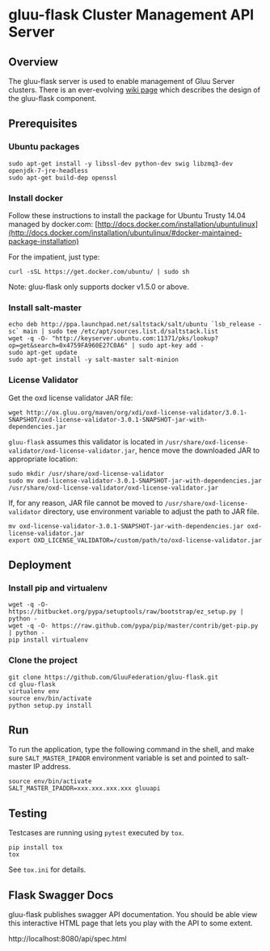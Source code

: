 # gluu-flask Cluster Management API Server

## Overview

The gluu-flask server is used to enable management of Gluu Server clusters.
There is an ever-evolving [wiki page](http://www.gluu.co/gluu_salt) which describes
the design of the gluu-flask component.

## Prerequisites

### Ubuntu packages

```
sudo apt-get install -y libssl-dev python-dev swig libzmq3-dev openjdk-7-jre-headless
sudo apt-get build-dep openssl
```

### Install docker

Follow these instructions to install the package for Ubuntu Trusty 14.04 managed by docker.com:
[http://docs.docker.com/installation/ubuntulinux](http://docs.docker.com/installation/ubuntulinux/#docker-maintained-package-installation)

For the impatient, just type:

```
curl -sSL https://get.docker.com/ubuntu/ | sudo sh
```

Note: gluu-flask only supports docker v1.5.0 or above.

### Install salt-master

```
echo deb http://ppa.launchpad.net/saltstack/salt/ubuntu `lsb_release -sc` main | sudo tee /etc/apt/sources.list.d/saltstack.list
wget -q -O- "http://keyserver.ubuntu.com:11371/pks/lookup?op=get&search=0x4759FA960E27C0A6" | sudo apt-key add -
sudo apt-get update
sudo apt-get install -y salt-master salt-minion
```

### License Validator

Get the oxd license validator JAR file:

```
wget http://ox.gluu.org/maven/org/xdi/oxd-license-validator/3.0.1-SNAPSHOT/oxd-license-validator-3.0.1-SNAPSHOT-jar-with-dependencies.jar
```

`gluu-flask` assumes this validator is located in `/usr/share/oxd-license-validator/oxd-license-validator.jar`, hence move the
downloaded JAR to appropriate location:

```
sudo mkdir /usr/share/oxd-license-validator
sudo mv oxd-license-validator-3.0.1-SNAPSHOT-jar-with-dependencies.jar /usr/share/oxd-license-validator/oxd-license-validator.jar
```

If, for any reason, JAR file cannot be moved to `/usr/share/oxd-license-validator` directory,
use environment variable to adjust the path to JAR file.

```
mv oxd-license-validator-3.0.1-SNAPSHOT-jar-with-dependencies.jar oxd-license-validator.jar
export OXD_LICENSE_VALIDATOR=/custom/path/to/oxd-license-validator.jar
```

## Deployment

### Install pip and virtualenv

```
wget -q -O- https://bitbucket.org/pypa/setuptools/raw/bootstrap/ez_setup.py | python -
wget -q -O- https://raw.github.com/pypa/pip/master/contrib/get-pip.py | python -
pip install virtualenv
```

### Clone the project

```
git clone https://github.com/GluuFederation/gluu-flask.git
cd gluu-flask
virtualenv env
source env/bin/activate
python setup.py install
```

## Run

To run the application, type the following command in the shell,
and make sure `SALT_MASTER_IPADDR` environment variable is set and
pointed to salt-master IP address.

```
source env/bin/activate
SALT_MASTER_IPADDR=xxx.xxx.xxx.xxx gluuapi
```

## Testing

Testcases are running using ``pytest`` executed by ``tox``.

```
pip install tox
tox
```

See `tox.ini` for details.

## Flask Swagger Docs

gluu-flask publishes swagger API documentation. You should be able view this interactive HTML page that lets you play with the API to some extent.

http://localhost:8080/api/spec.html
